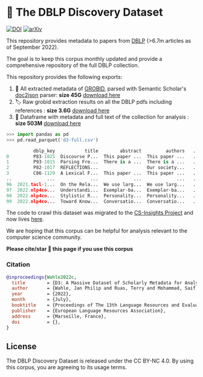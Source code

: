 # 📖 The DBLP Discovery Dataset

[![DOI](https://zenodo.org/badge/DOI/10.5281/zenodo.6477785.svg)](https://doi.org/10.5281/zenodo.6477785)
[![arXiv](https://img.shields.io/badge/arXiv-2204.13384-b31b1b.svg)](https://arxiv.org/abs/2204.13384)

This repository provides metadata to papers from [DBLP](dblp.org) (>6.7m articles as of September 2022).

The goal is to keep this corpus monthly updated and provide a comprehensive repository of the full DBLP collection.

This repository provides the following exports: 
1. 📖 All extracted metadata of [GROBID](https://grobid.readthedocs.io), parsed with Semantic Scholar's [doc2json](https://github.com/allenai/s2orc-doc2json) parser: **size 45G**  [download here](https://zenodo.org/record/6477785)
2. 🏷️  Raw grobid extraction results on all the DBLP pdfs including references : **size 3.6G** [download here](https://zenodo.org/record/6477785)
3. 💾  Dataframe with metadata and full text of the collection for analysis : **size 503M** [download here](https://zenodo.org/record/6477785)


```python
>>> import pandas as pd
>>> pd.read_parquet('d3-full.csv')

          dblp_key           title        abstract         authors   ...
0         P83-1025  Discourse P...  This paper ...  This paper ...   ...
1         P93-1015  Parsing Fre...  There is a ...  There is a ...   ...
2         P82-1017  REFLECTIONS...                  Our society...   ...
3         C86-1129  A Lexical F...  This paper ...  This paper ...   ...
..             ...             ...             ...             ...   ...
96  2021.tacl-1...  On the Rela...  We use larg...  We use larg...   ...
97  2022.nlp4co...  Understandi...  Exemplar-ba...  Exemplar-ba...   ...
98  2022.nlp4co...  Stylistic R...  Personality...  Personality...   ...
99  2022.nlp4co...  Toward Know...  Conversatio...  Conversatio...   ...
```



The code to crawl this dataset was migrated to the [CS-Insights Project](https://github.com/gipplab/cs-insights-main) and now lives [here](https://github.com/gipplab/cs-insights-crawler).

We are hoping that this corpus can be helpful for analysis relevant to the computer science community. 

**Please cite/star 🌟 this page if you use this corpus**


  ### Citation
  ```bib
  @inproceedings{Wahle2022c,
    title        = {D3: A Massive Dataset of Scholarly Metadata for Analyzing the State of Computer Science Research},
    author       = {Wahle, Jan Philip and Ruas, Terry and Mohammad, Saif M. and Gipp, Bela},
    year         = {2022},
    month        = {July},
    booktitle    = {Proceedings of The 13th Language Resources and Evaluation Conference},
    publisher    = {European Language Resources Association},
    address      = {Marseille, France},
    doi          = {},
}
  ```

## License

The DBLP Discovery Dataset is released under the CC BY-NC 4.0. By using this corpus, you are agreeing to its usage terms.
